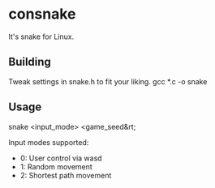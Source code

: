 # consnake
It's snake for Linux.

## Building
Tweak settings in snake.h to fit your liking.
gcc \*.c -o snake

## Usage
snake &lt;input\_mode&gt; &lt;game\_seed&rt;

Input modes supported:
* 0: User control via wasd
* 1: Random movement
* 2: Shortest path movement
